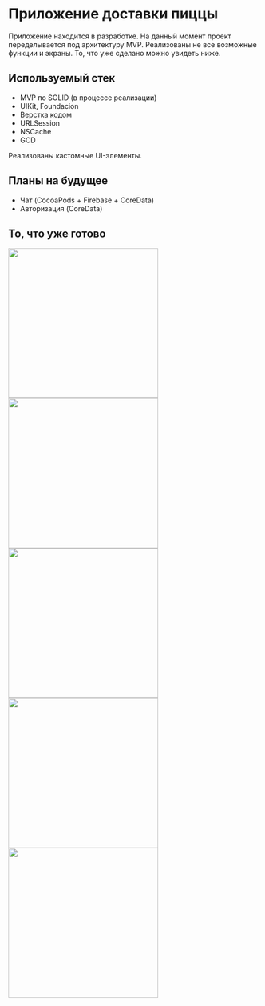 # Приложение доставки пиццы
Приложение находится в разработке. На данный момент проект переделывается под архитектуру MVP. Реализованы не все возможные функции и экраны. То, что уже сделано можно увидеть ниже. 

## Используемый стек
* MVP по SOLID (в процессе реализации)
* UIKit, Foundacion
* Верстка кодом
* URLSession
* NSCache
* GCD

Реализованы кастомные UI-элементы. 

## Планы на будущее
* Чат (CocoaPods + Firebase + CoreData)
* Авторизация (CoreData)


## То, что уже готово
<div>
 <img src="https://user-images.githubusercontent.com/79770914/225754694-ede005cc-c57b-40e6-b86b-86b4d94f342e.png" height="300" align="center"/>
 <img src="https://user-images.githubusercontent.com/79770914/225755512-ec39cf0e-0e13-471c-beed-52e146e2943f.png" height="300" align="center"/>
 <img src="https://user-images.githubusercontent.com/79770914/225755732-0f54ed86-2bb4-451f-9087-b1c94f11dd62.png" height="300" align="center"/>
 <img src="https://user-images.githubusercontent.com/79770914/225754317-d6aafd7f-11ab-485c-8771-88c7a78115fd.png" height="300" align="center"/>
 <img src="https://user-images.githubusercontent.com/79770914/225754405-bc6c373e-91d6-4f53-8470-a9134b9f8e8e.png" height="300" align="center"/>
</div>

